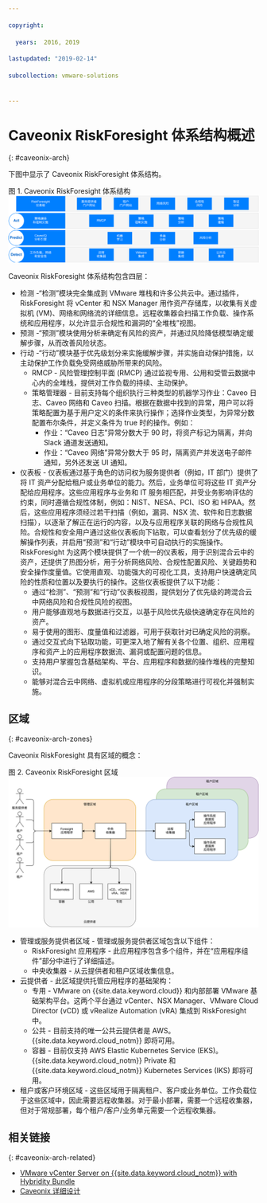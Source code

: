 ```yaml
---

copyright:

  years:  2016, 2019

lastupdated: "2019-02-14"

subcollection: vmware-solutions


---
```


# Caveonix RiskForesight 体系结构概述
{: #caveonix-arch}

下图中显示了 Caveonix RiskForesight 体系结构。

图 1. Caveonix RiskForesight 体系结构
![体系结构图](caveonix-architecture.svg)

Caveonix RiskForesight 体系结构包含四层：
-	检测 -“检测”模块完全集成到 VMware 堆栈和许多公共云中。通过插件，RiskForesight 将 vCenter 和 NSX Manager 用作资产存储库，以收集有关虚拟机 (VM)、网络和网络流的详细信息。远程收集器会扫描工作负载、操作系统和应用程序，以允许显示合规性和漏洞的“全堆栈”视图。
-	预测 -“预测”模块使用分析来确定有风险的资产，并通过风险降低模型确定缓解步骤，从而改善风险状态。
-	行动 -“行动”模块基于优先级划分来实施缓解步骤，并实施自动保护措施，以主动保护工作负载免受网络威胁所带来的风险。
    - RMCP - 风险管理控制平面 (RMCP) 通过监视专用、公用和受管云数据中心内的全堆栈，提供对工作负载的持续、主动保护。
    - 策略管理器 - 目前支持每个组织执行三种类型的机器学习作业：Caveo 日志、Caveo 网络和 Caveo 扫描。根据在数据中找到的异常，用户可以将策略配置为基于用户定义的条件来执行操作；选择作业类型，为异常分数配置布尔条件，并定义条件为 true 时的操作。例如：
        - 作业：“Caveo 日志”异常分数大于 90 时，将资产标记为隔离，并向 Slack 通道发送通知。
        - 作业：“Caveo 网络”异常分数大于 95 时，隔离资产并发送电子邮件通知，另外还发送 UI 通知。
- 仪表板 - 仪表板通过基于角色的访问权为服务提供者（例如，IT 部门）提供了将 IT 资产分配给租户或业务单位的能力。然后，业务单位可将这些 IT 资产分配给应用程序。这些应用程序与业务和 IT 服务相匹配，并受业务影响评估的约束，同时遵循合规性体制，例如：NIST、NESA、PCI、ISO 和 HIPAA。然后，这些应用程序须经过若干扫描（例如，漏洞、NSX 流、软件和日志数据扫描），以逐渐了解正在运行的内容，以及与应用程序关联的网络与合规性风险。合规性和安全用户通过这些仪表板向下钻取，可以查看划分了优先级的缓解操作列表，并启用“预测”和“行动”模块中可自动执行的实施操作。RiskForesight 为这两个模块提供了一个统一的仪表板，用于识别混合云中的资产，还提供了热图分析，用于分析网络风险、合规性配置风险、关键趋势和安全操作度量值。它使用直观、功能强大的可视化工具，支持用户快速确定风险的性质和位置以及要执行的操作。这些仪表板提供了以下功能：
  - 通过“检测”、“预测”和“行动”仪表板视图，提供划分了优先级的跨混合云中网络风险和合规性风险的视图。
  - 用户能够直观地与数据进行交互，以基于风险优先级快速确定存在风险的资产。
  - 易于使用的图形、度量值和过滤器，可用于获取针对已确定风险的洞察。
  - 通过交互式向下钻取功能，可更深入地了解有关各个位置、组织、应用程序和资产上的应用程序数据流、漏洞或配置问题的信息。
  - 支持用户掌握包含基础架构、平台、应用程序和数据的操作堆栈的完整知识。
  - 能够对混合云中网络、虚拟机或应用程序的分段策略进行可视化并强制实施。

## 区域
{: #caveonix-arch-zones}

Caveonix RiskForesight 具有区域的概念：

图 2. Caveonix RiskForesight 区域
![区域图](caveonix-zones.svg)

-	管理或服务提供者区域 - 管理或服务提供者区域包含以下组件：
    - RiskForesight 应用程序 - 此应用程序包含多个组件，并在“应用程序组件”部分中进行了详细描述。
    - 中央收集器 - 从云提供者和租户区域收集信息。
- 云提供者 - 此区域提供托管应用程序的基础架构：
    - 专用 - VMware on {{site.data.keyword.cloud}} 和内部部署 VMware 基础架构平台。这两个平台通过 vCenter、NSX Manager、VMware Cloud Director (vCD) 或 vRealize Automation (vRA) 集成到 RiskForesight 中。
    - 公共 - 目前支持的唯一公共云提供者是 AWS。{{site.data.keyword.cloud_notm}} 即将可用。
    - 容器 - 目前仅支持 AWS Elastic Kubernetes Service (EKS)。{{site.data.keyword.cloud_notm}} Private 和 {{site.data.keyword.cloud_notm}} Kubernetes Services (IKS) 即将可用。
-	租户或客户环境区域 - 这些区域用于隔离租户、客户或业务单位。工作负载位于这些区域中，因此需要远程收集器。对于最小部署，需要一个远程收集器，但对于常规部署，每个租户/客户/业务单元需要一个远程收集器。


## 相关链接
{: #caveonix-arch-related}


*   [VMware vCenter Server on {{site.data.keyword.cloud_notm}} with Hybridity Bundle](/docs/services/vmwaresolutions/archiref/vcs?topic=vmware-solutions-vcs-hybridity-intro)
*   [Caveonix 详细设计](/docs/services/vmwaresolutions/archiref/caveonix?topic=vmware-solutions-caveonix-detailed)
